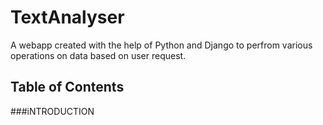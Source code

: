 # TextAnalyser
A webapp created with the help of Python and Django to perfrom various operations on data based on user request.

## Table of Contents
###iNTRODUCTION
###
